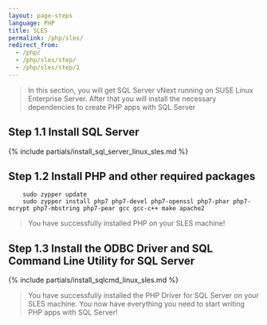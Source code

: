 ```yaml
---
layout: page-steps
language: PHP
title: SLES
permalink: /php/sles/
redirect_from:
  - /php/
  - /php/sles/step/
  - /php/sles/step/1
---
```


> In this section, you will get SQL Server vNext running on SUSE Linux Enterprise Server. After that you will install the necessary dependencies to create PHP apps with SQL Server

## Step 1.1 Install SQL Server
{% include partials/install_sql_server_linux_sles.md %}

## Step 1.2 Install PHP and other required packages


```terminal
    sudo zypper update
    sudo zypper install php7 php7-devel php7-openssl php7-phar php7-mcrypt php7-mbstring php7-pear gcc gcc-c++ make apache2
```
> You have successfully installed PHP on your SLES machine! 

## Step 1.3 Install the ODBC Driver and SQL Command Line Utility for SQL Server

{% include partials/install_sqlcmd_linux_sles.md %}

> You have successfully installed the PHP Driver for SQL Server on your SLES machine. You now have everything you need to start writing PHP apps with SQL Server!

